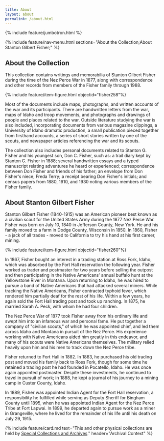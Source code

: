 ```yaml
---
title: About
layout: about
permalink: /about.html
---
```

{% include feature/jumbotron.html %} 

{% include feature/nav-menu.html sections="About the Collection;About Stanton Gilbert Fisher;" %} 

## About the Collection

This collection contains writings and memorabilia of Stanton Gilbert Fisher during the time of the Nez Perce War in 1877, along with correspondence and other records from members of the Fisher family through 1988. 

{% include feature/item-figure.html objectid="fisher258"%}

Most of the documents include maps, photographs, and written accounts of the war and its participants. There are handwritten letters from the war, maps of Idaho and troop movements, and photographs and drawings of people and places related to the war. Outside literature studying the war is also included, incorporating documents from various magazine clippings, a University of Idaho dramatic production, a small publication pieced together from firsthand accounts, a series of short stories written by one of the scouts, and newspaper articles referencing the war and its scouts. 

The collection also includes personal documents related to Stanton G. Fisher and his youngest son, Don C. Fisher, such as: a trail diary kept by Stanton G. Fisher in 1888; several handwritten essays and a typed manuscript relating adventures he heard or experienced; correspondence between Don Fisher and friends of his father; an envelope from Don Fisher's niece, Freda Terry; a receipt bearing Don Fisher's initials; and census papers from 1880, 1910, and 1930 noting various members of the Fisher family.

## About Stanton Gilbert Fisher

Stanton Gilbert Fisher (1840-1915) was an American pioneer best known as a civilian scout for the United States Army during the 1877 Nez Perce War. Fisher was born on July 10, 1840 in Jefferson County, New York. He and his family moved to a farm in Dodge County, Wisconsin in 1850. In 1860, Fisher - a jack of all trades - moved to California to try his hand at his first career, mining.

{% include feature/item-figure.html objectid="fisher260"%}

In 1867, Fisher bought an interest in a trading station at Ross Fork, Idaho, which was absorbed by the Fort Hall reservation the following year. Fisher worked as trader and postmaster for two years before selling the outpost and then participating in the Native Americans' annual buffalo hunt at the Yellowstone River in Montana. Upon returning to Idaho, he was hired to pursue a band of Native Americans that had attacked several miners. While tracking the Native Americans, Fisher contracted typhoid fever, which rendered him partially deaf for the rest of his life. Within a few years, he again sold the Fort Hall trading post and took up ranching. In 1875, he married Sarah A. Peck, with whom he had four children.

The Nez Perce War of 1877 took Fisher away from his ordinary life and swept him into an infamous war and personal fame. He put together a company of "civilian scouts," of which he was appointed chief, and led them across Idaho and Montana in pursuit of the Nez Perce. His experience working with Native Americans aided him greatly in this endeavor, and many of his scouts were Native Americans themselves. The military relied heavily upon him and his men to track down the Nez Perce tribe.

Fisher returned to Fort Hall in 1882. In 1883, he purchased his old trading post and moved his family back to Ross Fork, though for some time he retained a trading post he had founded in Pocatello, Idaho. He was once again appointed postmaster. Despite these investments, he continued to travel in pursuit of work; in 1888, he kept a journal of his journey to a mining camp in Custer County, Idaho.

In 1889, Fisher was appointed Indian Agent for the Fort Hall reservation, a responsibility he fulfilled while serving as Deputy Sheriff for Bingham County until 1895, when he was appointed Indian Agent for the Nez Perce Tribe at Fort Lapwai. In 1899, he departed again to pursue work as a miner in Grangeville, where he lived for the remainder of his life until his death on July 29, 1915.

{% include feature/card.md text="This and other physical collections are held by [Special Collections and Archives](https://www.lib.uidaho.edu/special-collections/)." header="Archival Context" %}